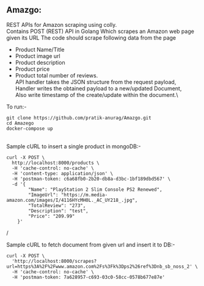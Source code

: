 ## Amazgo:
REST APIs for Amazon scraping using colly.
\
Contains POST (REST) API in Golang
Which scrapes an Amazon web page given its URL
The code should scrape following data from the page
- Product Name/Title
- Product image url
- Product description
- Product price
- Product total number of reviews.
\
API handler takes the JSON structure from the request payload,\
Handler writes the obtained payload to a new/updated Document,\
Also write timestamp of the create/update within the document.\

To run:-
```
git clone https://github.com/pratik-anurag/Amazgo.git
cd Amazego
docker-compose up
```
\
Sample cURL to insert a single product in mongoDB:-
```
curl -X POST \
  http://localhost:8000/products \
  -H 'cache-control: no-cache' \
  -H 'content-type: application/json' \
  -H 'postman-token: c6a68fb0-2b20-db8a-d3bc-1bf189dbd567' \
  -d '{
        "Name": "PlayStation 2 Slim Console PS2 Renewed",
        "ImageUrl": "https://m.media-amazon.com/images/I/4116HYcMH0L._AC_UY218_.jpg",
        "TotalReview": "273",
        "Description": "test",
        "Price": "209.99"
    }'
```
/

Sample cURL to fetch document from given url and insert it to DB:-
```
curl -X POST \
  'http://localhost:8000/scrapes?url=https%3A%2F%2Fwww.amazon.com%2Fs%3Fk%3Dps2%26ref%3Dnb_sb_noss_2' \
  -H 'cache-control: no-cache' \
  -H 'postman-token: 7a628957-c693-03c0-58cc-0578b677e87e'
```

